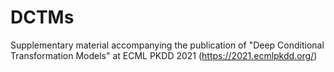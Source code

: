 # DCTMs
Supplementary material accompanying the publication of "Deep Conditional Transformation Models" at ECML PKDD 2021 (https://2021.ecmlpkdd.org/)

